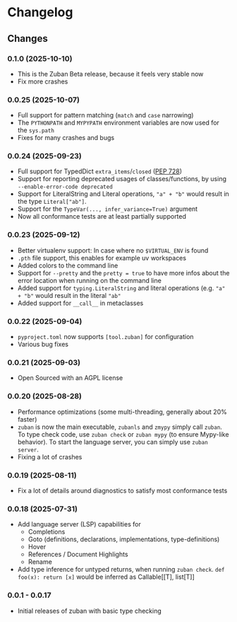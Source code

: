 # Changelog

## Changes

### 0.1.0 (2025-10-10)

- This is the Zuban Beta release, because it feels very stable now
- Fix more crashes

### 0.0.25 (2025-10-07)

- Full support for pattern matching (`match` and `case` narrowing)
- The `PYTHONPATH` and `MYPYPATH` environment variables are now used for the `sys.path`
- Fixes for many crashes and bugs

### 0.0.24 (2025-09-23)

* Full support for TypedDict `extra_items`/`closed` ([PEP 728](https://peps.python.org/pep-0728/))
* Support for reporting deprecated usages of classes/functions, by using `--enable-error-code deprecated`
* Support for LiteralString and Literal operations, `"a" + "b"` would result in the type `Literal["ab"]`.
* Support for the `TypeVar(..., infer_variance=True)` argument
* Now all conformance tests are at least partially supported

### 0.0.23 (2025-09-12)

* Better virtualenv support: In case where no `$VIRTUAL_ENV` is found
* `.pth` file support, this enables for example uv workspaces
* Added colors to the command line
* Support for `--pretty` and the `pretty = true` to have more infos about the
  error location when running on the command line
* Added support for `typing.LiteralString` and literal operations (e.g. `"a" +
  "b"` would result in the literal `"ab"`
* Added support for `__call__` in metaclasses

### 0.0.22 (2025-09-04)

* `pyproject.toml` now supports `[tool.zuban]` for configuration
* Various bug fixes

### 0.0.21 (2025-09-03)

* Open Sourced with an AGPL license

### 0.0.20 (2025-08-28)

* Performance optimizations (some multi-threading, generally about 20% faster)
* `zuban` is now the main executable, `zubanls` and `zmypy` simply call `zuban`.
  To type check code, use `zuban check` or `zuban mypy` (to ensure Mypy-like behavior).
  To start the language server, you can simply use `zuban server`.
* Fixing a lot of crashes

### 0.0.19 (2025-08-11)

* Fix a lot of details around diagnostics to satisfy most conformance tests

### 0.0.18 (2025-07-31)

* Add language server (LSP) capabilities for
    * Completions
    * Goto (definitions, declarations, implementations, type-definitions)
    * Hover
    * References / Document Highlights
    * Rename
* Add type inference for untyped returns, when running `zuban check`.
  `def foo(x): return [x]` would be inferred as Callable[[T], list[T]]

### 0.0.1 - 0.0.17

* Initial releases of zuban with basic type checking
